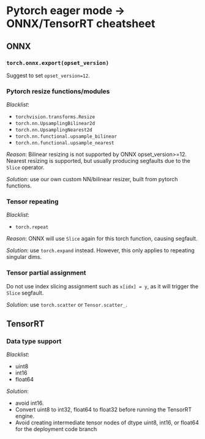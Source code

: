 # Pytorch eager mode -> ONNX/TensorRT cheatsheet

## ONNX
### `torch.onnx.export(opset_version)`
Suggest to set `opset_version=12`.

### Pytorch resize functions/modules
*Blacklist*:

- `torchvision.transforms.Resize`
- `torch.nn.UpsamplingBilinear2d`
- `torch.nn.UpsamplingNearest2d`
- `torch.nn.functional.upsample_bilinear`
- `torch.nn.functional.upsample_nearest`

*Reason*: Bilinear resizing is not supported by ONNX opset_version>=12. Nearest resizing is supported, but usually producing segfaults due to the `Slice` operator.

*Solution*: use our own custom NN/bilinear resizer, built from pytorch functions.

### Tensor repeating
*Blacklist*:

- `torch.repeat`

*Reason*: ONNX will use `Slice` again for this torch function, causing segfault.

*Solution*: use `torch.expand` instead. However, this only applies to repeating singular dims.

### Tensor partial assignment
Do not use index slicing assignment such as `x[idx] = y`, as it will trigger the `Slice` segfault.

*Solution*: use `torch.scatter` or `Tensor.scatter_`.

## TensorRT
### Data type support
*Blacklist*:

- uint8
- int16
- float64

*Solution*:

- avoid int16.
- Convert uint8 to int32, float64 to float32 before running the TensorRT engine.
- Avoid creating intermediate tensor nodes of dtype uint8, int16, or float64 for the deployment code branch
